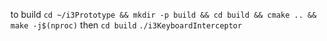 to build
```cd ~/i3Prototype && mkdir -p build && cd build && cmake .. && make -j$(nproc)```
then ```cd build```
```./i3KeyboardInterceptor```
